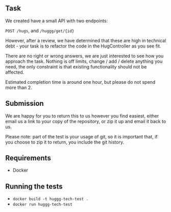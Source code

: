 ## Task

We created have a small API with two endpoints:

`POST /hugs`, and `/huggg/get/{id}`

However, after a review, we have determined that these are high in
technical debt - your task is to refactor the code in the HugController
as you see fit.

There are no right or wrong answers, we are just interested to see how
you approach the task. Nothing is off limits, change / add / delete
anything you need, the only constraint is that existing functionality
should not be affected.

Estimated completion time is around one hour, but please do not spend
more than 2.

## Submission

We are happy for you to return this to us however you find easiest,
either email us a link to your copy of the repository, or zip it up and
email it back to us.

Please note: part of the test is your usage of git, so it is important
that, if you choose to zip it to return, you include the git history.

## Requirements

 - Docker

## Running the tests

- `docker build -t huggg-tech-test .`
- `docker run huggg-tech-test`
